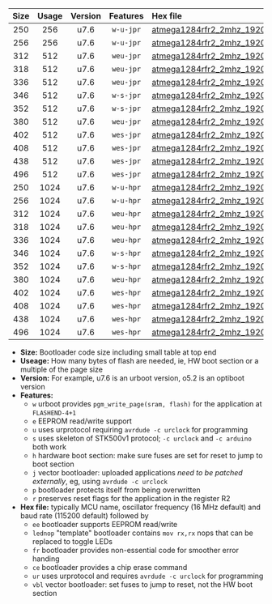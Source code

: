 |Size|Usage|Version|Features|Hex file|
|:-:|:-:|:-:|:-:|:--|
|250|256|u7.6|`w-u-jpr`|[atmega1284rfr2_2mhz_19200bps_ur_vbl.hex](https://raw.githubusercontent.com/stefanrueger/urboot/main/bootloaders/atmega1284rfr2/fcpu_2mhz/19200_bps/atmega1284rfr2_2mhz_19200bps_ur_vbl.hex)|
|256|256|u7.6|`w-u-jpr`|[atmega1284rfr2_2mhz_19200bps_lednop_ur_vbl.hex](https://raw.githubusercontent.com/stefanrueger/urboot/main/bootloaders/atmega1284rfr2/fcpu_2mhz/19200_bps/atmega1284rfr2_2mhz_19200bps_lednop_ur_vbl.hex)|
|312|512|u7.6|`weu-jpr`|[atmega1284rfr2_2mhz_19200bps_ee_ur_vbl.hex](https://raw.githubusercontent.com/stefanrueger/urboot/main/bootloaders/atmega1284rfr2/fcpu_2mhz/19200_bps/atmega1284rfr2_2mhz_19200bps_ee_ur_vbl.hex)|
|318|512|u7.6|`weu-jpr`|[atmega1284rfr2_2mhz_19200bps_ee_lednop_ur_vbl.hex](https://raw.githubusercontent.com/stefanrueger/urboot/main/bootloaders/atmega1284rfr2/fcpu_2mhz/19200_bps/atmega1284rfr2_2mhz_19200bps_ee_lednop_ur_vbl.hex)|
|336|512|u7.6|`weu-jpr`|[atmega1284rfr2_2mhz_19200bps_ee_lednop_fr_ur_vbl.hex](https://raw.githubusercontent.com/stefanrueger/urboot/main/bootloaders/atmega1284rfr2/fcpu_2mhz/19200_bps/atmega1284rfr2_2mhz_19200bps_ee_lednop_fr_ur_vbl.hex)|
|346|512|u7.6|`w-s-jpr`|[atmega1284rfr2_2mhz_19200bps_vbl.hex](https://raw.githubusercontent.com/stefanrueger/urboot/main/bootloaders/atmega1284rfr2/fcpu_2mhz/19200_bps/atmega1284rfr2_2mhz_19200bps_vbl.hex)|
|352|512|u7.6|`w-s-jpr`|[atmega1284rfr2_2mhz_19200bps_lednop_vbl.hex](https://raw.githubusercontent.com/stefanrueger/urboot/main/bootloaders/atmega1284rfr2/fcpu_2mhz/19200_bps/atmega1284rfr2_2mhz_19200bps_lednop_vbl.hex)|
|380|512|u7.6|`weu-jpr`|[atmega1284rfr2_2mhz_19200bps_ee_lednop_fr_ce_ur_vbl.hex](https://raw.githubusercontent.com/stefanrueger/urboot/main/bootloaders/atmega1284rfr2/fcpu_2mhz/19200_bps/atmega1284rfr2_2mhz_19200bps_ee_lednop_fr_ce_ur_vbl.hex)|
|402|512|u7.6|`wes-jpr`|[atmega1284rfr2_2mhz_19200bps_ee_vbl.hex](https://raw.githubusercontent.com/stefanrueger/urboot/main/bootloaders/atmega1284rfr2/fcpu_2mhz/19200_bps/atmega1284rfr2_2mhz_19200bps_ee_vbl.hex)|
|408|512|u7.6|`wes-jpr`|[atmega1284rfr2_2mhz_19200bps_ee_lednop_vbl.hex](https://raw.githubusercontent.com/stefanrueger/urboot/main/bootloaders/atmega1284rfr2/fcpu_2mhz/19200_bps/atmega1284rfr2_2mhz_19200bps_ee_lednop_vbl.hex)|
|438|512|u7.6|`wes-jpr`|[atmega1284rfr2_2mhz_19200bps_ee_lednop_fr_vbl.hex](https://raw.githubusercontent.com/stefanrueger/urboot/main/bootloaders/atmega1284rfr2/fcpu_2mhz/19200_bps/atmega1284rfr2_2mhz_19200bps_ee_lednop_fr_vbl.hex)|
|496|512|u7.6|`wes-jpr`|[atmega1284rfr2_2mhz_19200bps_ee_lednop_fr_ce_vbl.hex](https://raw.githubusercontent.com/stefanrueger/urboot/main/bootloaders/atmega1284rfr2/fcpu_2mhz/19200_bps/atmega1284rfr2_2mhz_19200bps_ee_lednop_fr_ce_vbl.hex)|
|250|1024|u7.6|`w-u-hpr`|[atmega1284rfr2_2mhz_19200bps_ur.hex](https://raw.githubusercontent.com/stefanrueger/urboot/main/bootloaders/atmega1284rfr2/fcpu_2mhz/19200_bps/atmega1284rfr2_2mhz_19200bps_ur.hex)|
|256|1024|u7.6|`w-u-hpr`|[atmega1284rfr2_2mhz_19200bps_lednop_ur.hex](https://raw.githubusercontent.com/stefanrueger/urboot/main/bootloaders/atmega1284rfr2/fcpu_2mhz/19200_bps/atmega1284rfr2_2mhz_19200bps_lednop_ur.hex)|
|312|1024|u7.6|`weu-hpr`|[atmega1284rfr2_2mhz_19200bps_ee_ur.hex](https://raw.githubusercontent.com/stefanrueger/urboot/main/bootloaders/atmega1284rfr2/fcpu_2mhz/19200_bps/atmega1284rfr2_2mhz_19200bps_ee_ur.hex)|
|318|1024|u7.6|`weu-hpr`|[atmega1284rfr2_2mhz_19200bps_ee_lednop_ur.hex](https://raw.githubusercontent.com/stefanrueger/urboot/main/bootloaders/atmega1284rfr2/fcpu_2mhz/19200_bps/atmega1284rfr2_2mhz_19200bps_ee_lednop_ur.hex)|
|336|1024|u7.6|`weu-hpr`|[atmega1284rfr2_2mhz_19200bps_ee_lednop_fr_ur.hex](https://raw.githubusercontent.com/stefanrueger/urboot/main/bootloaders/atmega1284rfr2/fcpu_2mhz/19200_bps/atmega1284rfr2_2mhz_19200bps_ee_lednop_fr_ur.hex)|
|346|1024|u7.6|`w-s-hpr`|[atmega1284rfr2_2mhz_19200bps.hex](https://raw.githubusercontent.com/stefanrueger/urboot/main/bootloaders/atmega1284rfr2/fcpu_2mhz/19200_bps/atmega1284rfr2_2mhz_19200bps.hex)|
|352|1024|u7.6|`w-s-hpr`|[atmega1284rfr2_2mhz_19200bps_lednop.hex](https://raw.githubusercontent.com/stefanrueger/urboot/main/bootloaders/atmega1284rfr2/fcpu_2mhz/19200_bps/atmega1284rfr2_2mhz_19200bps_lednop.hex)|
|380|1024|u7.6|`weu-hpr`|[atmega1284rfr2_2mhz_19200bps_ee_lednop_fr_ce_ur.hex](https://raw.githubusercontent.com/stefanrueger/urboot/main/bootloaders/atmega1284rfr2/fcpu_2mhz/19200_bps/atmega1284rfr2_2mhz_19200bps_ee_lednop_fr_ce_ur.hex)|
|402|1024|u7.6|`wes-hpr`|[atmega1284rfr2_2mhz_19200bps_ee.hex](https://raw.githubusercontent.com/stefanrueger/urboot/main/bootloaders/atmega1284rfr2/fcpu_2mhz/19200_bps/atmega1284rfr2_2mhz_19200bps_ee.hex)|
|408|1024|u7.6|`wes-hpr`|[atmega1284rfr2_2mhz_19200bps_ee_lednop.hex](https://raw.githubusercontent.com/stefanrueger/urboot/main/bootloaders/atmega1284rfr2/fcpu_2mhz/19200_bps/atmega1284rfr2_2mhz_19200bps_ee_lednop.hex)|
|438|1024|u7.6|`wes-hpr`|[atmega1284rfr2_2mhz_19200bps_ee_lednop_fr.hex](https://raw.githubusercontent.com/stefanrueger/urboot/main/bootloaders/atmega1284rfr2/fcpu_2mhz/19200_bps/atmega1284rfr2_2mhz_19200bps_ee_lednop_fr.hex)|
|496|1024|u7.6|`wes-hpr`|[atmega1284rfr2_2mhz_19200bps_ee_lednop_fr_ce.hex](https://raw.githubusercontent.com/stefanrueger/urboot/main/bootloaders/atmega1284rfr2/fcpu_2mhz/19200_bps/atmega1284rfr2_2mhz_19200bps_ee_lednop_fr_ce.hex)|

- **Size:** Bootloader code size including small table at top end
- **Useage:** How many bytes of flash are needed, ie, HW boot section or a multiple of the page size
- **Version:** For example, u7.6 is an urboot version, o5.2 is an optiboot version
- **Features:**
  + `w` urboot provides `pgm_write_page(sram, flash)` for the application at `FLASHEND-4+1`
  + `e` EEPROM read/write support
  + `u` uses urprotocol requiring `avrdude -c urclock` for programming
  + `s` uses skeleton of STK500v1 protocol; `-c urclock` and `-c arduino` both work
  + `h` hardware boot section: make sure fuses are set for reset to jump to boot section
  + `j` vector bootloader: uploaded applications *need to be patched externally*, eg, using `avrdude -c urclock`
  + `p` bootloader protects itself from being overwritten
  + `r` preserves reset flags for the application in the register R2
- **Hex file:** typically MCU name, oscillator frequency (16 MHz default) and baud rate (115200 default) followed by
  + `ee` bootloader supports EEPROM read/write
  + `lednop` "template" bootloader contains `mov rx,rx` nops that can be replaced to toggle LEDs
  + `fr` bootloader provides non-essential code for smoother error handing
  + `ce` bootloader provides a chip erase command
  + `ur` uses urprotocol and requires `avrdude -c urclock` for programming
  + `vbl` vector bootloader: set fuses to jump to reset, not the HW boot section
